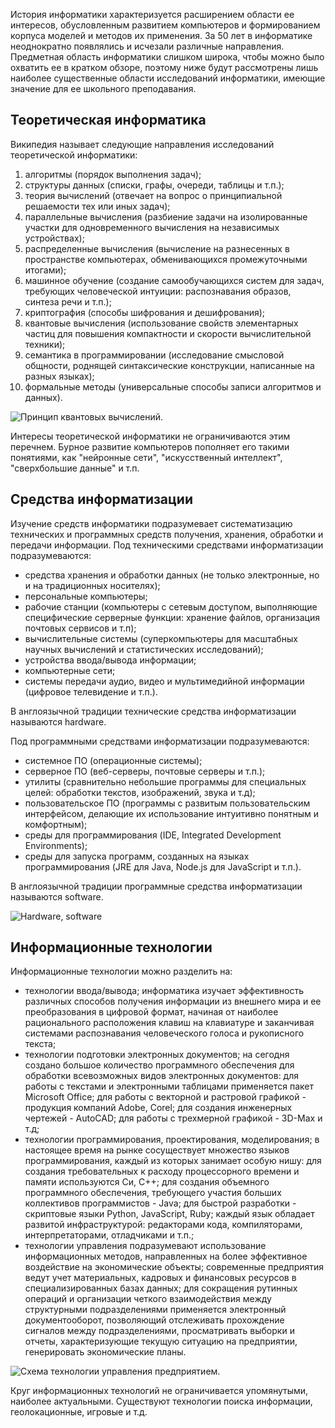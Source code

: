 История информатики характеризуется расширением области ее интересов, обусловленным развитием компьютеров и формированием корпуса моделей и методов их применения. За 50 лет в информатике неоднократно появлялись и исчезали различные направления. Предметная область информатики слишком широка, чтобы можно было охватить ее в кратком обзоре, поэтому ниже будут рассмотрены лишь  наиболее существенные области исследований информатики, имеющие значение для ее школьного преподавания.

## Теоретическая информатика

Википедия называет следующие направления исследований теоретической информатики:

1. алгоритмы (порядок выполнения задач);
1. структуры данных (списки, графы, очереди, таблицы и т.п.);
1. теория вычислений (отвечает на вопрос о принципиальной решаемости тех или иных задач);
1. параллельные вычисления (разбиение задачи на изолированные участки для одновременного вычисления на независимых устройствах);
1. распределенные вычисления (вычисление на разнесенных в пространстве компьютерах, обменивающихся промежуточными итогами);
1. машинное обучение (создание самообучающихся систем для задач, требующих человеческой интуиции: распознавания образов, синтеза речи и т.п.);
1. криптография (способы шифрования и дешифрования);
1. квантовые вычисления (использование свойств элементарных частиц для повышения компактности и скорости вычислительной техники);
1. семантика в программировании (исследование смысловой общности, роднящей синтаксические конструкции, написанные на разных языках);
1. формальные методы (универсальные способы записи алгоритмов и данных).

![Принцип квантовых вычислений.](https://a24.biz/assets/files/handbook/images/a9/6e/a96e92ba980ecac8c58e9d24c1ecf9a4)

Интересы теоретической информатики не ограничиваются этим перечнем. Бурное развитие компьютеров пополняет его такими понятиями, как "нейронные сети", "искусственный интеллект", "сверхбольшие данные" и т.п.

## Средства информатизации

Изучение средств информатики подразумевает систематизацию технических и программных средств получения, хранения, обработки и передачи информации. Под техническими средствами информатизации подразумеваются:

* средства хранения и обработки данных (не только электронные, но и на традиционных носителях);
* персональные компьютеры;
* рабочие станции (компьютеры с сетевым доступом, выполняющие специфические серверные функции: хранение файлов, организация почтовых сервисов и т.п);
* вычислительные системы (суперкомпьютеры для масштабных научных вычислений и статистических исследований);
* устройства ввода/вывода информации;
* компьютерные сети;
* системы передачи аудио, видео и мультимедийной информации (цифровое телевидение и т.п.).

В англоязычной традиции технические средства информатизации называются hardware.

Под программными средствами информатизации подразумеваются:

* системное ПО (операционные системы);
* серверное ПО (веб-серверы, почтовые серверы и т.п.);
* утилиты (сравнительно небольшие программы для специальных целей: обработки текстов, изображений, звука и т.д);
* пользовательское ПО (программы с развитым пользовательским интерфейсом, делающие их использование интуитивно понятным и комфортным);
* среды для программирования (IDE, Integrated Development Environments);
* среды для запуска программ, созданных на языках программирования (JRE для Java, Node.js для JavaScript и т.п.).

В англоязычной традиции программные средства информатизации называются software.

![Hardware, software](https://a24.biz/assets/files/handbook/images/17/20/1720c3f6b2718ae05fb29bfc17e3a0ef)

## Информационные технологии

Информационные технологии можно разделить на:

* технологии ввода/вывода; информатика изучает эффективность различных способов получения информации из внешнего мира и ее преобразования в цифровой формат, начиная от наиболее рационального расположения клавиш на клавиатуре и заканчивая системами распознавания человеческого голоса и рукописного текста;
* технологии подготовки электронных документов; на сегодня создано большое количество программного обеспечения для обработки всевозможных видов электронных документов: для работы с текстами и электронными таблицами применяется пакет Microsoft Office; для работы с векторной и растровой графикой - продукция компаний Adobe, Corel;  для создания инженерных чертежей - AutoCAD; для работы с трехмерной графикой - 3D-Max и т.д;
* технологии программирования, проектирования, моделирования; в настоящее время на рынке сосуществует множество языков программирования, каждый из которых занимает особую нишу: для создания требовательных к расходу процессорного времени и памяти используются Си, C++; для создания объемного программного обеспечения, требующего  участия больших коллективов программистов - Java; для быстрой разработки - скриптовые языки Python, JavaScript, Ruby; каждый язык обладает развитой инфраструктурой: редакторами кода, компиляторами, интерпретаторами, отладчиками и т.п.;
* технологии управления подразумевают использование информационных методов, направленных на более эффективное воздействие на экономические объекты; современные предприятия ведут учет материальных, кадровых и финансовых ресурсов в специализированных базах данных; для сокращения рутинных операций и организации четкого взаимодействия между структурными подразделениями применяется электронный документооборот, позволяющий отслеживать прохождение сигналов между подразделениями, просматривать выборки и отчеты, характеризующие текущую ситуацию на предприятии, генерировать экономические планы.

![Схема технологии управления предприятием.](https://a24.biz/assets/files/handbook/images/93/62/93629c98e6df817279b1260550dbc10f)


Круг информационных технологий не ограничивается упомянутыми, наиболее актуальными. Существуют технологии поиска информации, геолокационные, игровые  и т.д.